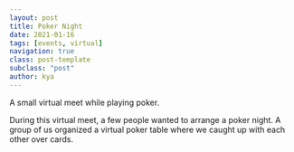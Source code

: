 ```yaml
---
layout: post
title: Poker Night
date: 2021-01-16
tags: [events, virtual]
navigation: true
class: post-template
subclass: "post"
author: kya
---
```

A small virtual meet while playing poker.

During this virtual meet, a few people wanted to arrange a poker night. A group of us organized a virtual poker table where we caught up with each other over cards.